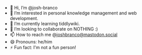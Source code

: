 - 👋 Hi, I’m @josh-branco
- 👀 I’m interested in personal knowledge management and web development.
- 🌱 I’m currently learning tiddlywiki.
- 💞️ I’m looking to collaborate on NOTHING :)
- 📫 How to reach me @joshbranco@mastodon.social
- 😄 Pronouns: he/him
- ⚡ Fun fact: I'm not a fun person!

<!---
josh-branco/josh-branco is a ✨ special ✨ repository because its `README.md` (this file) appears on your GitHub profile.
You can click the Preview link to take a look at your changes.
--->
